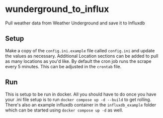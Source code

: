 # wunderground_to_influx
Pull weather data from Weather Underground and save it to Influxdb


## Setup

Make a copy of the `config.ini.example` file called `config.ini` and update the values as necessary. Additional Location sections can be added to pull as many locations as you'd like. By default the cron job runs the scrape every 5 minutes. This can be adjusted in the `crontab` file.

## Run

This is setup to be run in docker. All you should have to do once you have your .ini file setup is to run `docker compose up -d --build` to get rolling. There's also an example influxdb container in the `influxdb_example` folder which can be started using `docker compose up -d` as well.
